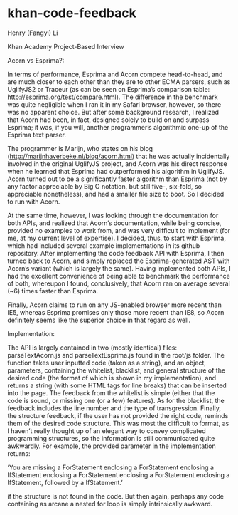 # khan-code-feedback

Henry (Fangyi) Li

Khan Academy Project-Based Interview

Acorn vs Esprima?:

In terms of performance, Esprima and Acorn compete head-to-head, and are much closer to each other than they are to other ECMA parsers, such as UglifyJS2 or Traceur (as can be seen on Esprima’s comparison table: http://esprima.org/test/compare.html). The difference in the benchmark was quite negligible when I ran it in my Safari browser, however, so there was no apparent choice. But after some background research, I realized that Acorn had been, in fact, designed solely to build on and surpass Esprima; it was, if you will, another programmer’s algorithmic one-up of the Esprima text parser.

The programmer is Marijn, who states on his blog (http://marijnhaverbeke.nl/blog/acorn.html) that he was actually incidentally involved in the original UglifyJS project, and Acorn was his direct response when he learned that Esprima had outperformed his algorithm in UglifyJS. Acorn turned out to be a significantly faster algorithm than Esprima (not by any factor appreciable by Big O notation, but still five-, six-fold, so appreciable nonetheless), and had a smaller file size to boot. So I decided to run with Acorn.

At the same time, however, I was looking through the documentation for both APIs, and realized that Acorn’s documentation, while being concise, provided no examples to work from, and was very difficult to implement (for me, at my current level of expertise). I decided, thus, to start with Esprima, which had included several example implementations in its github repository. After implementing the code feedback API with Esprima, I then turned back to Acorn, and simply replaced the Esprima-generated AST with Acorn’s variant (which is largely the same). Having implemented both APIs, I had the excellent convenience of being able to benchmark the performance of both, whereupon I found, conclusively, that Acorn ran on average several (~6) times faster than Esprima.

Finally, Acorn claims to run on any JS-enabled browser more recent than IE5, whereas Esprima promises only those more recent than IE8, so Acorn definitely seems like the superior choice in that regard as well.

Implementation:

The API is largely contained in two (mostly identical) files: parseTextAcorn.js and parseTextEsprima.js found in the root/js folder. The function takes user inputted code (taken as a string), and an object, parameters, containing the whitelist, blacklist, and general structure of the desired code (the format of which is shown in my implementation), and returns a string (with some HTML tags for line breaks) that can be inserted into the page. The feedback from the whitelist is simple (either that the code is sound, or missing one (or a few) features). As for the blacklist, the feedback includes the line number and the type of transgression. Finally, the structure feedback, if the user has not provided the right code, reminds them of the desired code structure. This was most the difficult to format, as I haven’t really thought up of an elegant way to convey complicated programming structures, so the information is still communicated quite awkwardly. For example, the provided parameter in the implementation returns:

‘You are missing a ForStatement enclosing a ForStatement enclosing a IfStatement enclosing a ForStatement enclosing a ForStatement enclosing a IfStatement, followed by a IfStatement.’ 

if the structure is not found in the code. But then again, perhaps any code containing as arcane a nested for loop is simply intrinsically awkward.
